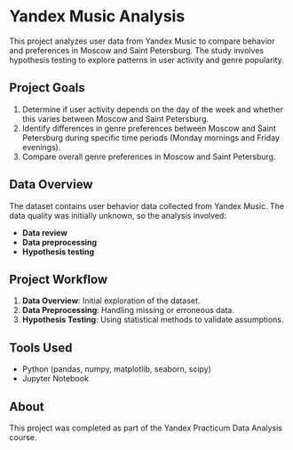 # Yandex Music Analysis

This project analyzes user data from Yandex Music to compare behavior and preferences in Moscow and Saint Petersburg. The study involves hypothesis testing to explore patterns in user activity and genre popularity.

## Project Goals

1. Determine if user activity depends on the day of the week and whether this varies between Moscow and Saint Petersburg.
2. Identify differences in genre preferences between Moscow and Saint Petersburg during specific time periods (Monday mornings and Friday evenings).
3. Compare overall genre preferences in Moscow and Saint Petersburg.

## Data Overview

The dataset contains user behavior data collected from Yandex Music. The data quality was initially unknown, so the analysis involved:
- **Data review**
- **Data preprocessing**
- **Hypothesis testing**

## Project Workflow

1. **Data Overview**: Initial exploration of the dataset.
2. **Data Preprocessing**: Handling missing or erroneous data.
3. **Hypothesis Testing**: Using statistical methods to validate assumptions.

## Tools Used

- Python (pandas, numpy, matplotlib, seaborn, scipy)
- Jupyter Notebook

## About

This project was completed as part of the Yandex Practicum Data Analysis course.
